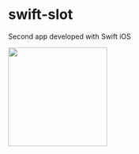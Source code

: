 # swift-slot
Second app developed with Swift iOS

<img src="https://user-images.githubusercontent.com/40304425/195724980-0c8f3aad-458f-4ca5-97f5-4ef416bac794.png" width="200">
